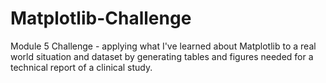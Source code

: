 # Matplotlib-Challenge
Module 5 Challenge - applying what I've learned about Matplotlib to a real world situation and dataset by generating tables and figures needed for a technical report of a clinical study. 

